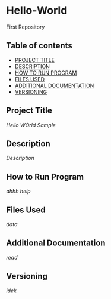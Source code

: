 # Hello-World
First Repository
## Table of contents
- [PROJECT TITLE](#Project-Title)
- [DESCRIPTION](#Description)
- [HOW TO RUN PROGRAM](#How-to-run-program)
- [FILES USED](#files-used)
- [ADDITIONAL DOCUMENTATION](#additional-documentation)
- [VERSIONING](#Versioning)

 ## Project Title
 
*Hello WOrld Sample*

## Description
*Description*

## How to Run Program

*ahhh help*

## Files Used

*data*

## Additional Documentation

*read*

## Versioning

*idek*
